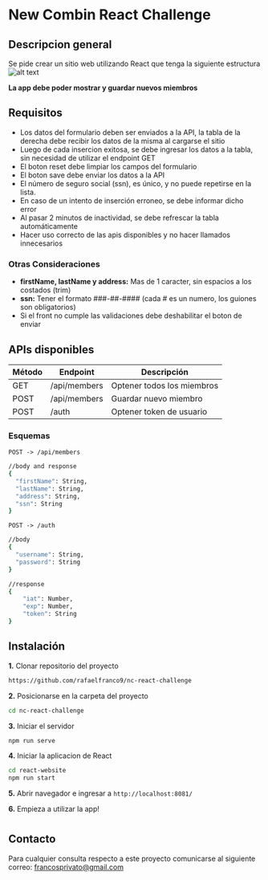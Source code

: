 # New Combin React Challenge

## Descripcion general
Se pide crear un sitio web utilizando React que tenga la siguiente estructura
![alt text](https://github.com/newcombin/devskills/blob/main/design.png "Diseño web")

**La app debe poder mostrar y guardar nuevos miembros**
## Requisitos
* Los datos del formulario deben ser enviados a la API, la tabla de la derecha debe recibir los datos de la misma al cargarse el sitio
* Luego de cada insercion exitosa, se debe ingresar los datos a la tabla, sin necesidad de utilizar el endpoint GET
* El boton reset debe limpiar los campos del formulario
* El boton save debe enviar los datos a la API
* El número de seguro social (ssn), es único, y no puede repetirse en la lista.
* En caso de un intento de inserción erroneo, se debe informar dicho error
* Al pasar 2 minutos de inactividad, se debe refrescar la tabla automáticamente
* Hacer uso correcto de las apis disponibles y no hacer llamados innecesarios

### Otras Consideraciones
* **firstName, lastName y address:** Mas de 1 caracter, sin espacios a los costados (trim)
* **ssn:** Tener el formato ###-##-#### (cada # es un numero, los guiones son obligatorios)
* Si el front no cumple las validaciones debe deshabilitar el boton de enviar
## APIs disponibles
| Método | Endpoint | Descripción
|--|--|--|
|GET|/api/members| Optener todos los miembros
|POST|/api/members| Guardar nuevo miembro
|POST|/auth| Optener token de usuario

### Esquemas 
`POST -> /api/members` 
```sh
//body and response
{
  "firstName": String,
  "lastName": String,
  "address": String,
  "ssn": String 
}
```
`POST -> /auth` 
```sh
//body
{
  "username": String,
  "password": String
}

//response
{
	"iat": Number,
	"exp": Number,
	"token": String
}
```

## Instalación
**1.** Clonar repositorio del proyecto
```sh
https://github.com/rafaelfranco9/nc-react-challenge
```
**2.** Posicionarse en la carpeta del proyecto
```sh
cd nc-react-challenge
```
**3.** Iniciar el servidor
```sh
npm run serve
```
**4.** Iniciar la aplicacion de React
```sh
cd react-website
npm run start
```
**5.** Abrir navegador e ingresar a `http://localhost:8081/` 

**6.** Empieza a utilizar la app!
#


## Contacto
Para cualquier consulta respecto a este proyecto comunicarse al siguiente correo: francosprivato@gmail.com